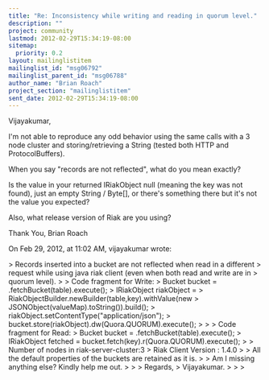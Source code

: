 ```yaml
---
title: "Re: Inconsistency while writing and reading in quorum level."
description: ""
project: community
lastmod: 2012-02-29T15:34:19-08:00
sitemap:
  priority: 0.2
layout: mailinglistitem
mailinglist_id: "msg06792"
mailinglist_parent_id: "msg06788"
author_name: "Brian Roach"
project_section: "mailinglistitem"
sent_date: 2012-02-29T15:34:19-08:00
---
```



Vijayakumar,

I'm not able to reproduce any odd behavior using the same calls with a 3 node 
cluster and storing/retrieving a String (tested both HTTP and ProtocolBuffers). 

When you say "records are not reflected", what do you mean exactly? 

Is the value in your returned IRiakObject null (meaning the key was not found), 
 just an empty String / Byte[], or there's something there but it's not the 
value you expected?

Also, what release version of Riak are you using?

Thank You,
Brian Roach

On Feb 29, 2012, at 11:02 AM, vijayakumar wrote:

&gt; Records inserted into a bucket are not reflected when read in a different 
&gt; request while using java riak client (even when both read and write are in 
&gt; quorum level).
&gt; 
&gt; Code fragment for Write:
&gt; Bucket bucket = .fetchBucket(table).execute();
&gt; IRiakObject riakObject = 
&gt; RiakObjectBuilder.newBuilder(table,key).withValue(new 
&gt; JSONObject(valueMap).toString()).build();
&gt; riakObject.setContentType("application/json");
&gt; bucket.store(riakObject).dw(Quora.QUORUM).execute();
&gt; 
&gt; 
&gt; Code fragment for Read:
&gt; Bucket bucket = .fetchBucket(table).execute();
&gt; IRiakObject fetched = bucket.fetch(key).r(Quora.QUORUM).execute();
&gt; 
&gt; Number of nodes in riak-server-cluster:3
&gt; Riak Client Version : 1.4.0
&gt; 
&gt; All the default properties of the buckets are retained as it is.
&gt; 
&gt; Am I missing anything else? Kindly help me out.
&gt; 
&gt; 
&gt; Regards,
&gt; Vijayakumar.
&gt; 
&gt; 
&gt; 

